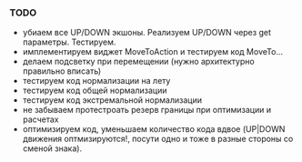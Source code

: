 ### TODO

- убиаем все UP/DOWN экшоны. Реализуем UP/DOWN через get параметры. Тестируем.
- имплементируем виджет MoveToAction и тестируем код MoveTo...
- делаем подсветку при перемещении (нужно архитектурно правильно вписать)
- тестируем код нормализации на лету
- тестируем код общей нормализации
- тестируем код экстремальной нормализации
- не забываем протестроать резерв границы при оптимизации и расчетах
- оптимизируем код, уменьшаем количество кода вдвое (UP|DOWN движения оптмизируются!, посути одно и тоже в разные стороны со сменой знака).